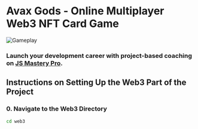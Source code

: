 # Avax Gods - Online Multiplayer Web3 NFT Card Game

![Gameplay](https://i.ibb.co/4P2C08x/image.png)

### Launch your development career with project-based coaching on [JS Mastery Pro](https://www.jsmastery.pro).

## Instructions on Setting Up the Web3 Part of the Project

### 0. Navigate to the Web3 Directory
```sh
cd web3
